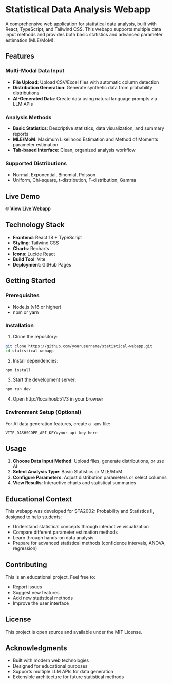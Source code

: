 # Statistical Data Analysis Webapp

A comprehensive web application for statistical data analysis, built with React, TypeScript, and Tailwind CSS. This webapp supports multiple data input methods and provides both basic statistics and advanced parameter estimation (MLE/MoM).

## Features

### Multi-Modal Data Input
- **File Upload**: Upload CSV/Excel files with automatic column detection
- **Distribution Generation**: Generate synthetic data from probability distributions
- **AI-Generated Data**: Create data using natural language prompts via LLM APIs

### Analysis Methods
- **Basic Statistics**: Descriptive statistics, data visualization, and summary reports
- **MLE/MoM**: Maximum Likelihood Estimation and Method of Moments parameter estimation
- **Tab-based Interface**: Clean, organized analysis workflow

### Supported Distributions
- Normal, Exponential, Binomial, Poisson
- Uniform, Chi-square, t-distribution, F-distribution, Gamma

## Live Demo

🌐 **[View Live Webapp](https://yourusername.github.io/statistical-webapp/)**

## Technology Stack

- **Frontend**: React 18 + TypeScript
- **Styling**: Tailwind CSS
- **Charts**: Recharts
- **Icons**: Lucide React
- **Build Tool**: Vite
- **Deployment**: GitHub Pages

## Getting Started

### Prerequisites
- Node.js (v16 or higher)
- npm or yarn

### Installation

1. Clone the repository:
```bash
git clone https://github.com/yourusername/statistical-webapp.git
cd statistical-webapp
```

2. Install dependencies:
```bash
npm install
```

3. Start the development server:
```bash
npm run dev
```

4. Open http://localhost:5173 in your browser

### Environment Setup (Optional)

For AI data generation features, create a `.env` file:
```
VITE_DASHSCOPE_API_KEY=your-api-key-here
```

## Usage

1. **Choose Data Input Method**: Upload files, generate distributions, or use AI
2. **Select Analysis Type**: Basic Statistics or MLE/MoM
3. **Configure Parameters**: Adjust distribution parameters or select columns
4. **View Results**: Interactive charts and statistical summaries

## Educational Context

This webapp was developed for STA2002: Probability and Statistics II, designed to help students:
- Understand statistical concepts through interactive visualization
- Compare different parameter estimation methods
- Learn through hands-on data analysis
- Prepare for advanced statistical methods (confidence intervals, ANOVA, regression)

## Contributing

This is an educational project. Feel free to:
- Report issues
- Suggest new features
- Add new statistical methods
- Improve the user interface

## License

This project is open source and available under the MIT License.

## Acknowledgments

- Built with modern web technologies
- Designed for educational purposes
- Supports multiple LLM APIs for data generation
- Extensible architecture for future statistical methods